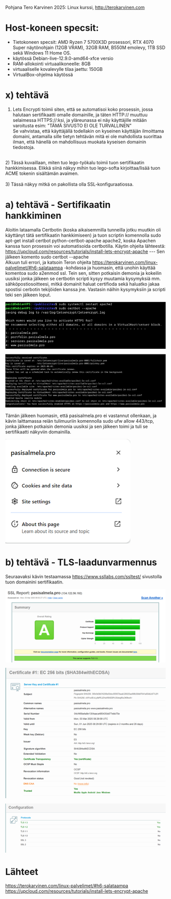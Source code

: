 Pohjana Tero Karvinen 2025: Linux kurssi, http://terokarvinen.com

# Host-koneen specsit:

- Tietokoneen specsit: AMD Ryzen 7 5700X3D prosessori, RTX 4070 Super näytönohjain (12GB VRAM), 32GB RAM, B550M emolevy, 1TB SSD sekä Windows 11 Home OS.
- käytössä Debian-live-12.9.0-amd64-xfce versio
- RAM-allokointi virtuaalikoneelle: 8GB
- virtuaaliselle kovalevylle tilaa jaettu: 150GB
- VirtualBox-ohjelma käytössä

# x) tehtävä

1) Lets Encrypti toimii siten, että se automatisoi koko prosessin, jossa halutaan sertifikaatti omalle domainille, ja täten HTTP:// muuttuu selaimessa HTTPS://:ksi, ja yläreunassa ei näy käyttäjille mitään varoitusta esim: "TÄMÄ SIVUSTO EI OLE TURVALLINEN" <br>
Se vahvistaa, että käyttäjällä todellakin on kyseinen käyttäjän ilmoittama domaini, antamalla sille tietyn tehtävän mitä ei ole mahdollista suorittaa ilman, että hänellä on mahdollisuus muokata kyseisen domainin tiedostoja.
<br>
2) Tässä kuvaillaan, miten tuo lego-työkalu toimii tuon sertifikaatin hankkimisessa. Elikkä siinä näkyy mihin tuo lego-softa kirjoittaa/lisää tuon ACME tokenin sisältämän avaimen.
<br>
<br>
3) Tässä näkyy mitkä on pakollista olla SSL-konfiguraatiossa.
<br>

# a) tehtävä - Sertifikaatin hankkiminen

Aloitin lataamalla Certbotin (koska aikaisemmilla tunneilla jotku muutkin oli käyttänyt tätä sertifikaatin hankkimiseen) ja tuon scriptin komennolla sudo apt-get install certbot python-certbot-apache apache2, koska Apachen kanssa tuon prosessin voi automatisoida certbotilla. Käytin ohjeita lähteestä: https://upcloud.com/resources/tutorials/install-lets-encrypt-apache  --- Sen jälkeen komento sudo certbot --apache
<br>
Alkuun tuli errori, ja katsoin Teron ohjeita https://terokarvinen.com/linux-palvelimet/#h6-salataampa -kohdassa ja huomasin, että unohin käyttää komentoa sudo a2enmod ssl. Tein sen, sitten potkaisin demonia ja kokeilin uusiksi jonka jälkeen se certbotin scripti kysyy muutamia kysymyksiä mm. sähköpostiosoitteesi, mitkä domainit haluat certifioda sekä haluatko jakaa spostisi cerbotin tekijöiden kanssa jne. Vastasin näihin kysymyksiin ja scripti teki sen jälkeen loput. 

![Alt Text](images/Week6image1.png)

![Alt Text](images/Week6image2.png)

Tämän jälkeen huomasin, että pasisalmela.pro ei vastannut ollenkaan, ja kävin laittamassa reiän tulimuuriin komennolla sudo ufw allow 443/tcp, jonka jälkeen potkaisin demonia uusiksi ja sen jälkeen toimi ja tuli se sertifikaatti näkyviin domainilla.  

![Alt Text](images/Week6image3.png)

# b) tehtävä - TLS-laadunvarmennus

Seuraavaksi kävin testaamassa https://www.ssllabs.com/ssltest/ sivustolla tuon domainini sertifikaatin.

![Alt Text](images/Week6image4.png)

![Alt Text](images/Week6image6.png)

![Alt Text](images/Week6image5.png)

# Lähteet

https://terokarvinen.com/linux-palvelimet/#h6-salataampa <br>
https://upcloud.com/resources/tutorials/install-lets-encrypt-apache <br>


